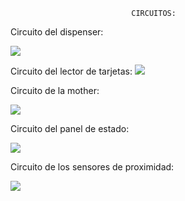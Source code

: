                                CIRCUITOS:
Circuito del dispenser:

![](https://i.ibb.co/TtYXD9d/Circuito-dispenser.jpg)

Circuito del lector de tarjetas:
![](https://i.ibb.co/CwmM3Rb/Foto-cirucito-lector.jpg)

Circuito de la mother:

![](https://i.ibb.co/8rypNS6/Foto-ciruito-mother.jpg)

Circuito del panel de estado:

![](https://i.ibb.co/fkS782V/Foto-circuito-panel.jpg)

Circuito de los sensores de proximidad:

![](https://i.ibb.co/HxpFCLf/Foto-circuito-Level.jpg)